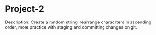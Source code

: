 # Project-2
Description: Create a random string, rearrange characrters in ascending order, more practice with staging and committing changes on git. 
